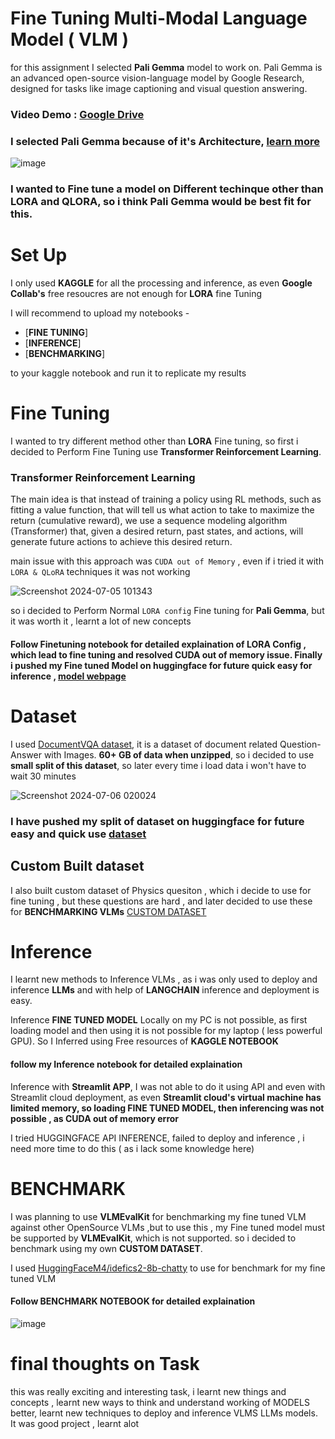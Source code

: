 # Fine Tuning Multi-Modal Language Model ( VLM )

for this assignment I selected **Pali Gemma** model to work on. Pali Gemma is an advanced open-source vision-language model by Google Research, designed for tasks like image captioning and visual question answering.

### Video Demo : [Google Drive]()

### I selected **Pali Gemma** because of it's **Architecture**, [learn more](https://huggingface.co/blog/paligemma)

![image](https://github.com/Abhishekvidhate/FineTuned_PaliGemma/assets/120262589/8bf94eda-6f61-42d6-8cb3-0626f5c8d275)

### I wanted to Fine tune a model on Different techinque other than LORA and QLORA, so i think **Pali Gemma** would be best fit for this.

# Set Up
I only used **KAGGLE** for all the processing and inference, as even **Google Collab's** free resoucres are not enough for **LORA** fine Tuning

I will recommend to upload my notebooks -
 - [**FINE TUNING**]
 - [**INFERENCE**]
 - [**BENCHMARKING**]

to your kaggle notebook and run it to replicate my results

# Fine Tuning 

I wanted to try different method other than **LORA** Fine tuning, so first i decided to Perform Fine Tuning use **Transformer Reinforcement Learning**.

### Transformer Reinforcement Learning
The main idea is that instead of training a policy using RL methods, such as fitting a value function, that will tell us what action to take to maximize the return (cumulative reward), we use a sequence modeling algorithm (Transformer) that, given a desired return, past states, and actions, will generate future actions to achieve this desired return.

main issue with this approach was `CUDA out of Memory` , even if i tried it with `LORA & QLoRA` techniques it was not working

![Screenshot 2024-07-05 101343](https://github.com/Abhishekvidhate/FineTuned_PaliGemma/assets/120262589/661d8dda-d2f6-4aa2-af5e-771fe414f778)

so i decided to Perform Normal `LORA config` Fine tuning for **Pali Gemma**, but it was worth it , learnt a lot of new concepts

#### Follow Finetuning notebook for detailed explaination of LORA Config , which lead to fine tuning and resolved **CUDA out of memory** issue. Finally i pushed my Fine tuned Model on huggingface for future quick easy for inference , [model webpage](https://huggingface.co/abhishekvidhate/Abhishek-PaliGemma-FT)

# Dataset 
I used [DocumentVQA dataset](https://huggingface.co/datasets/HuggingFaceM4/DocumentVQA), it is a dataset of document related Question-Answer with Images.
**60+ GB of data when unzipped**, so i decided to use **small split of this dataset**, so later every time i load data i won't have to wait 30 minutes

![Screenshot 2024-07-06 020024](https://github.com/Abhishekvidhate/FineTuned_PaliGemma/assets/120262589/335ffcc1-750a-4050-b742-3c0db902c6d4)

### I have pushed my split of dataset on huggingface for future easy and quick use [dataset](https://huggingface.co/datasets/abhishekvidhate/DocQVA_small)

## Custom Built dataset
I also built custom dataset of Physics quesiton , which i decide to use for fine tuning , but these questions are hard , and later decided to use these for **BENCHMARKING VLMs**
[CUSTOM DATASET](https://huggingface.co/datasets/abhishekvidhate/PhysicsKinematisQA)

# Inference

I learnt new methods to Inference VLMs , as i was only used to deploy and inference **LLMs** and with help of **LANGCHAIN** inference and deployment is easy.

Inference **FINE TUNED MODEL** Locally on my PC is not possible, as first loading model and then using it is not possible for my laptop ( less powerful GPU). So I Inferred using Free resources of **KAGGLE NOTEBOOK**

#### follow my Inference notebook for detailed explaination

Inference with **Streamlit APP**, I was not able to do it using API and even with Streamlit cloud deployment, as even **Streamlit cloud's virtual machine has limited memory, so loading FINE TUNED MODEL, then inferencing was not possible , as CUDA out of memory error**

I tried HUGGINGFACE API INFERENCE, failed to deploy and inference , i need more time to do this ( as i lack some knowledge here)

# BENCHMARK

I was planning to use **VLMEvalKit** for benchmarking my fine tuned VLM against other OpenSource VLMs ,but to use this , my Fine tuned model must be supported by **VLMEvalKit**, which is not supported. so i decided to benchmark using my own **CUSTOM DATASET**.

I used [HuggingFaceM4/idefics2-8b-chatty](https://huggingface.co/HuggingFaceM4/idefics2-8b-chatty) to use for benchmark for my fine tuned VLM
#### Follow BENCHMARK NOTEBOOK for detailed explaination

![image](https://github.com/Abhishekvidhate/FineTuned_PaliGemma/assets/120262589/8de446a9-a623-4040-8b66-b1a47b097260)

# final thoughts on Task

this was really exciting and interesting task, i learnt new things and concepts , learnt new ways to think and understand working of MODELS better, learnt new techniques to deploy and inference VLMS LLMs models. It was good project , learnt alot
